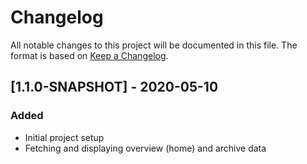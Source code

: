 # Changelog
All notable changes to this project will be documented in this file. The format is based on [Keep a Changelog](https://keepachangelog.com/en/1.0.0/).

## [1.1.0-SNAPSHOT] - 2020-05-10
### Added
- Initial project setup
- Fetching and displaying overview (home) and archive data
